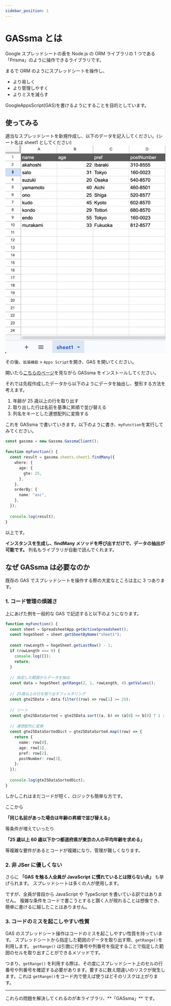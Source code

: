 ```yaml
---
sidebar_position: 1
---
```


# GASsma とは

Google スプレッドシートの表を Node.js の ORM ライブラリの 1 つである「Prisma」のように操作できるライブラリです。

まるで ORM のようにスプレッドシートを操作し、

- より易しく
- より管理しやすく
- よりミスを減らす

GoogleAppsScript(GAS)を書けるようにすることを目的としています。

## 使ってみる

適当なスプレッドシートを新規作成し、以下のデータを記入してください。(シート名は sheet1 としてください)
![説明用シート](./リファレンス/img/exampleSheet.png)

その後、`拡張機能` > `Apps Script`を開き、GAS を開いてください。

開いたら[こちらのページ](./導入方法.md)を見ながら GASsma をインストールしてください。

それでは先程作成したデータから以下のようにデータを抽出し、整形する方法を考えます。

1. 年齢が 25 歳以上の行を取り出す
2. 取り出した行は名前を基準に昇順で並び替える
3. 列名をキーとした連想配列に変換する

これを GASsma で書いていきます。以下のように書き、`myFunction`を実行してみてください。

```ts
const gassma = new Gassma.GassmaClient();

function myFunction() {
  const result = gassma.sheets.sheet1.findMany({
    where: {
      age: {
        gte: 25,
      },
    },
    orderBy: {
      name: "asc",
    },
  });

  console.log(result);
}
```

以上です。

**インスタンスを生成し、findMany メソッドを呼び出すだけで、データの抽出が可能です。** 列名もライブラリが自動で読んでくれます。

## なぜ GASsma は必要なのか

既存の GAS でスプレッドシートを操作する際の大変なところは主に 3 つあります。

### 1. コード管理の煩雑さ

上にあげた例を一般的な GAS で記述すると以下のようになります。

```ts
function myFunction() {
  const sheet = SpreadsheetApp.getActiveSpreadsheet();
  const hogeSheet = sheet.getSheetByName("sheet1");

  const rowLength = hogeSheet.getLastRow() - 1;
  if (rowLength === 0) {
    console.log([]);
    return;
  }

  // 指定した範囲からデータを抽出
  const data = hogeSheet.getRange(2, 1, rowLength, 4).getValues();

  // 25歳以上の行を取り出すフィルタリング
  const gte25Data = data.filter((row) => row[1] >= 25);

  // ソート
  const gte25DataSorted = gte25Data.sort((a, b) => (a[0] >= b[0] ? 1 : -1));

  // 連想配列に変換
  const gte25DataSortedDict = gte25DataSorted.map((row) => {
    return {
      name: row[0],
      age: row[1],
      pref: row[2],
      postNumber: row[3],
    };
  });

  console.log(gte25DataSortedDict);
}
```

しかしこれはまだコードが短く、ロジックも簡単な方です。

ここから

**「同じ名前があった場合は年齢の昇順で並び替える」**

等条件が増えていったり

**「25 歳以上 60 歳以下かつ都道府県が東京の人の平均年齢を求める」**

等複雑な要件があるとコードが複雑になり、管理が難しくなります。

### 2. 非 JSer に優しくない

さらに **「GAS を触る人全員が JavaScript に慣れているとは限らない点」** も挙げられます。 スプレッドシートは多くの人が使用します。

ですが、全員が普段から JavaScript や TypeScript を書いている訳ではありません。 複雑な条件をコードで書こうとすると躓く人が現れることは想像でき、簡単に書けるに越したことはありません。

### 3. コードのミスを起こしやすい性質

GAS のスプレッドシート操作はコードのミスを起こしやすい性質を持っています。 スプレッドシートから指定した範囲のデータを取り出す際、`getRange()`を利用します。 `getRange()` は引数に行番号や列番号を指定することで指定した範囲のセルを取り出すことができるメソッドです。

つまり、`getRange()` を利用する際は、その度にスプレッドシート上のセルの行番号や列番号を確認する必要があります。要するに数え間違いのリスクが発生します。これは `getRange()`をコード内で使えば使うほどそのリスクは上がります。

<hr/>
これらの問題を解決してくれるのが本ライブラリ、**「GASsma」** です。
